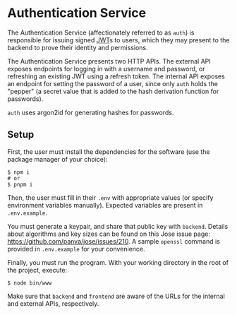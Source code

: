 # Authentication Service
The Authentication Service (affectionately referred to as `auth`) is responsible for issuing signed <abbr title="JSON Web Token">JWT</abbr>s to users, which they may present to the backend to prove their identity and permissions.

The Authentication Service presents two HTTP APIs. The external API exposes endpoints for logging in with a username and password, or refreshing an existing JWT using a refresh token. The internal API exposes an endpoint for setting the password of a user, since only `auth` holds the "pepper" (a secret value that is added to the hash derivation function for passwords).

`auth` uses argon2id for generating hashes for passwords.

## Setup
First, the user must install the dependencies for the software (use the package manager of your choice):
```shell
$ npm i
# or
$ pnpm i
```

Then, the user must fill in their `.env` with appropriate values (or specify environment variables manually).
Expected variables are present in `.env.example`.

You must generate a keypair, and share that public key with `backend`. Details about algorithms and key sizes can be found on this Jose issue page: https://github.com/panva/jose/issues/210. A sample `openssl` command is provided in `.env.example` for your convenience.

Finally, you must run the program. With your working directory in the root of the project, execute:
```shell
$ node bin/www
```

Make sure that `backend` and `frontend` are aware of the URLs for the internal and external APIs, respectively.
